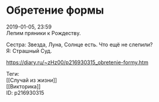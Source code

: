 Обретение формы
================

   
 2019-01-05, 23:59   
  Лепим пряники к Рождеству.   
   
 Сестра: Звезда, Луна, Солнце есть. Что ещё не слепили?   
 Я: Страшный Суд.   
    
 <https://diary.ru/~zHz00/p216930315_obretenie-formy.htm>   
   
 Теги:   
 [[Случай из жизни]]   
 [[Викторика]]   
 ID: p216930315